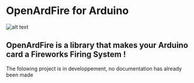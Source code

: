 # OpenArdFire for Arduino 
![alt text](https://travis-ci.org/storca/OpenArdFire.svg?branch=master)

## OpenArdFire is a library that makes your Arduino card a Fireworks Firing System !

The folowing project is in developpement, no documentation has already been made
